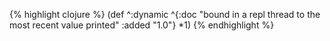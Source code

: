 {% highlight clojure %}
(def ^:dynamic
 ^{:doc "bound in a repl thread to the most recent value printed"
   :added "1.0"}
 *1)
{% endhighlight %}

